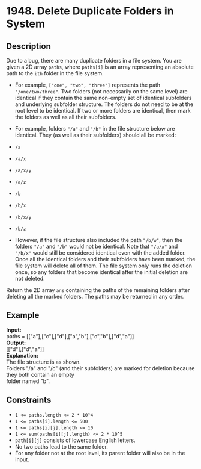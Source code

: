 # 1948. Delete Duplicate Folders in System

## Description

Due to a bug, there are many duplicate folders in a file system. You are given a 2D array `paths`, where `paths[i]` is an array representing an absolute path to the `ith` folder in the file system.

- For example, `["one", "two", "three"]` represents the path `"/one/two/three"`.
Two folders (not necessarily on the same level) are identical if they contain the same non-empty set of identical subfolders and underlying subfolder structure. The folders do not need to be at the root level to be identical. If two or more folders are identical, then mark the folders as well as all their subfolders.

- For example, folders `"/a"` and `"/b"` in the file structure below are identical. They (as well as their subfolders) should all be marked:
- `/a`
- `/a/x`
- `/a/x/y`
- `/a/z`
- `/b`
- `/b/x`
- `/b/x/y`
- `/b/z`
- However, if the file structure also included the path `"/b/w"`, then the folders `"/a"` and `"/b"` would not be identical. Note that `"/a/x"` and `"/b/x"` would still be considered identical even with the added folder.
Once all the identical folders and their subfolders have been marked, the file system will delete all of them. The file system only runs the deletion once, so any folders that become identical after the initial deletion are not deleted.

Return the 2D array `ans` containing the paths of the remaining folders after deleting all the marked folders. The paths may be returned in any order.

## Example

**Input:**  
paths = [["a"],["c"],["d"],["a","b"],["c","b"],["d","a"]]
<br>
**Output:**
<br>
[["d"],["d","a"]]
<br>
**Explanation:**
<br>
The file structure is as shown.  
Folders "/a" and "/c" (and their subfolders) are marked for deletion because they both contain an empty  
folder named "b".

## Constraints

- `1 <= paths.length <= 2 * 10^4`
- `1 <= paths[i].length <= 500`
- `1 <= paths[i][j].length <= 10`
- `1 <= sum(paths[i][j].length) <= 2 * 10^5`
- `path[i][j]` consists of lowercase English letters.
- No two paths lead to the same folder.
- For any folder not at the root level, its parent folder will also be in the input.
